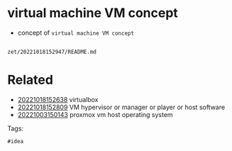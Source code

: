 # virtual machine VM concept

- concept of `virtual machine VM concept`

```
```

` zet/20221018152947/README.md `

# Related

- [20221018152638](/zet/20221018152638/README.md) virtualbox
- [20221018152809](/zet/20221018152809/README.md) VM hypervisor or manager or player or host software
- [20221003150143](/zet/20221003150143/README.md) proxmox vm host operating system

Tags:

    #idea
